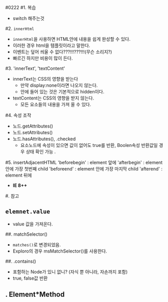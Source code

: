 #0222
#1. 복습
- switch 해주는것

#2. `innerHtml`
- `innerHtml`을 사용하면 HTML안에 내용을 쉽게 완성할 수 있다.
- 이러한 경우 html을 템플릿이라고 말한다.
- 이벤트는 덮어 씌울 수 없다???!!!???!!!(무슨 소리지?)
- 빠르긴 하지만 비용이 많이 든다.

#3. 'innerText', 'textContent'
- innerText는 CSS의 영향을 받는다
  - 만약 display:none이라면 나오지 않는다.
  - <head>안에 들어 있는 것은 기본적으로 hidden이다.
- textContent는 CSS의 영향을 받지 않는다.
  - 모든 요소들의 내용을 가져 올 수 있다.

#4. 속성 조작
- 노드.getAttributes()
- 노드.setAttributes()
- 노드.hasAttributes(), .checked
  - 요소노드에 속성이 있으면 값이 없어도 true를 반환, Boolen속성 반환값일 경우 상태 확인 가능 .

#5. insertAdjacentHTML
'beforebegin' : element 앞에
'afterbegin' : element 안에 가장 첫번째 child
'beforeend' : element 안에 가장 마지막 child
'afterend' : element 뒤에
- **IE 8++**



#. 참고
## `elemnet.value`
- value 값을 가져온다.

##. matchSelector()
- `matches()`로 변경되었음.
- Exploro의 경우 msMatchSelector()를 사용한다.

##. <Node>.contains()
- 포함하는 Node가 있니 없니? (자식 뿐 아니라, 자손까지 포함)
- true, false값 반환

## . Element*Method
